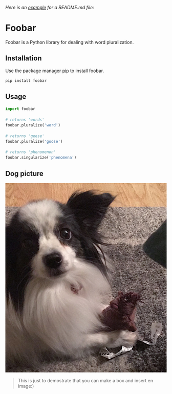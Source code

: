 *Here is an [example](https://www.makeareadme.com) for a README.md file:*

# Foobar

Foobar is a Python library for dealing with word pluralization.

## Installation

Use the package manager [pip](https://pip.pypa.io/en/stable/) to install foobar.

```bash
pip install foobar
```

## Usage

```python
import foobar

# returns 'words'
foobar.pluralize('word')

# returns 'geese'
foobar.pluralize('goose')

# returns 'phenomenon'
foobar.singularize('phenomena')
```

## Dog picture

![This is a dog picture](dog.JPG)

> This is just to demostrate that you can make a box and insert en image:)